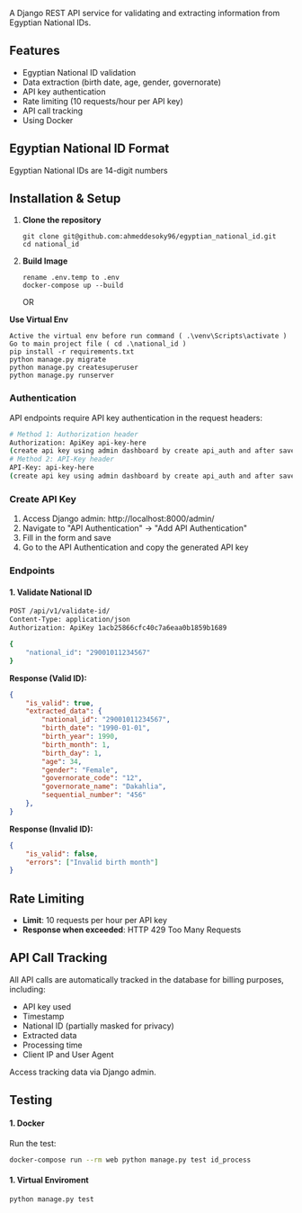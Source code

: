     
A Django REST API service for validating and extracting information from Egyptian National IDs.

## Features

- Egyptian National ID validation
- Data extraction (birth date, age, gender, governorate)
- API key authentication
- Rate limiting (10 requests/hour per API key)
- API call tracking
- Using Docker

## Egyptian National ID Format

Egyptian National IDs are 14-digit numbers


## Installation & Setup

1. **Clone the repository**
   ```
   git clone git@github.com:ahmeddesoky96/egyptian_national_id.git
   cd national_id 
   ```

2. **Build Image**
   ```
   rename .env.temp to .env
   docker-compose up --build
   ```
   OR
   
 **Use Virtual Env**
   ```
   Active the virtual env before run command ( .\venv\Scripts\activate )
   Go to main project file ( cd .\national_id )
   pip install -r requirements.txt
   python manage.py migrate
   python manage.py createsuperuser
   python manage.py runserver
   ```

### Authentication

API endpoints require API key authentication in the request headers:

```bash
# Method 1: Authorization header
Authorization: ApiKey api-key-here
(create api key using admin dashboard by create api_auth and after save enter the object again and you will find the key)
# Method 2: API-Key header
API-Key: api-key-here 
(create api key using admin dashboard by create api_auth and after save enter the object again and you will find the key)
```

### Create API Key

1. Access Django admin: http://localhost:8000/admin/
2. Navigate to "API Authentication" → "Add API Authentication"
3. Fill in the form and save
4. Go to the API Authentication and copy the generated API key

### Endpoints

#### 1. Validate National ID
```bash
POST /api/v1/validate-id/
Content-Type: application/json
Authorization: ApiKey 1acb25866cfc40c7a6eaa0b1859b1689

{
    "national_id": "29001011234567"
}
```

**Response (Valid ID):**
```json
{
    "is_valid": true,
    "extracted_data": {
        "national_id": "29001011234567",
        "birth_date": "1990-01-01",
        "birth_year": 1990,
        "birth_month": 1,
        "birth_day": 1,
        "age": 34,
        "gender": "Female",
        "governorate_code": "12",
        "governorate_name": "Dakahlia",
        "sequential_number": "456"
    },
}
```

**Response (Invalid ID):**
```json
{
    "is_valid": false,
    "errors": ["Invalid birth month"]
}
```

## Rate Limiting

- **Limit**: 10 requests per hour per API key
- **Response when exceeded**: HTTP 429 Too Many Requests

## API Call Tracking

All API calls are automatically tracked in the database for billing purposes, including:
- API key used
- Timestamp
- National ID (partially masked for privacy)
- Extracted data 
- Processing time
- Client IP and User Agent

Access tracking data via Django admin.

## Testing
#### 1. Docker

Run the test:
```bash
docker-compose run --rm web python manage.py test id_process
```
#### 1. Virtual Enviroment

```bash
python manage.py test
```
